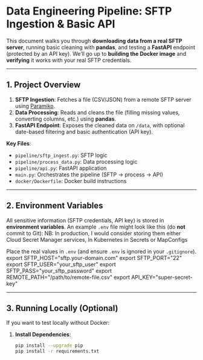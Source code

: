 # Data Engineering Pipeline: SFTP Ingestion & Basic API

This document walks you through **downloading data from a real SFTP server**, running basic cleaning with **pandas**, and testing a **FastAPI** endpoint (protected by an API key). We’ll go up to **building the Docker image** and **verifying** it works with your real SFTP credentials.

---

## 1. Project Overview

1. **SFTP Ingestion**: Fetches a file (CSV/JSON) from a remote SFTP server using [Paramiko](https://docs.paramiko.org/).  
2. **Data Processing**: Reads and cleans the file (filling missing values, converting columns, etc.) using **pandas**.  
3. **FastAPI Endpoint**: Exposes the cleaned data on `/data`, with optional date-based filtering and basic authentication (API key).

**Key Files**:  
- `pipeline/sftp_ingest.py`: SFTP logic  
- `pipeline/process_data.py`: Data processing logic  
- `pipeline/api.py`: FastAPI application  
- `main.py`: Orchestrates the pipeline (SFTP → process → API)  
- `docker/Dockerfile`: Docker build instructions

---

## 2. Environment Variables

All sensitive information (SFTP credentials, API key) is stored in **environment variables**. An example `.env` file might look like this (do **not** commit to Git):
NB: In production, I would consider storing them either Cloud Secret Manager services, In Kubernetes in Secrets or MapConfigs

Place the real values in `.env` (and ensure `.env` is ignored in your `.gitignore`).
export SFTP_HOST="sftp.your-domain.com"
export SFTP_PORT="22"
export SFTP_USER="your_sftp_user"
export SFTP_PASS="your_sftp_password"
export REMOTE_PATH="/path/to/remote-file.csv"
export API_KEY="super-secret-key"

---

## 3. Running Locally (Optional)

If you want to test locally without Docker:

1. **Install Dependencies**:
   ```bash
   pip install --upgrade pip
   pip install -r requirements.txt

